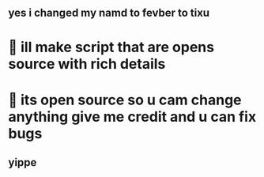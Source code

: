 ## yes i changed my namd to fevber to tixu

# 👑 ill make script that are opens source with rich details 

# 🦠 its open source so u cam change anything give me credit and u can fix bugs

## yippe
